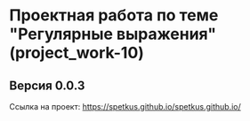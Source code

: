 # Проектная работа по теме "Регулярные выражения" (project_work-10)
## Версия 0.0.3
Cсылка на проект: https://spetkus.github.io/spetkus.github.io/

